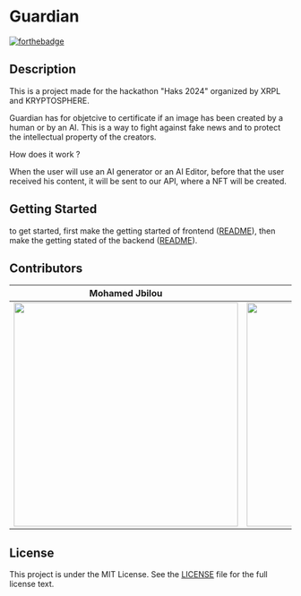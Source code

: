 # Guardian
[![forthebadge](https://forthebadge.com/images/featured/featured-built-with-love.svg)](https://forthebadge.com)

## Description

This is a project made for the hackathon "Haks 2024" organized by XRPL and KRYPTOSPHERE.

Guardian has for objetcive to certificate if an image has been created by a human or by an AI.
This is a way to fight against fake news and to protect the intellectual property of the creators.

How does it work ?

When the user will use an AI generator or an AI Editor, before that the user received his content, it will be sent to our API,
where a NFT will be created.

## Getting Started

to get started, first make the getting started of frontend ([README](frontend/README.md)), then make the getting stated of the backend ([README](backend/openai/README.md)).

## Contributors
| Mohamed Jbilou                                             | Gustave Delecroix                                       | Hugo Hamet                                                   | Elie Stroun                                                    | Matthias von Rakowski                                                 |
|-----------------------------------------------------------|---------------------------------------------------------|--------------------------------------------------------------|----------------------------------------------------------------|-----------------------------------------------------------------------|
| <img src="https://github.com/molaryy.png" width="400em"/> | <img src="https://github.com/57ave.png" width="400em"/> | <img src="https://github.com/hugo-hamet.png" width="400em"/> | <img src="https://github.com/eliestroun14.png" width="400em"/> | <img src="https://github.com/matthiasvonrakowski.png" width="400em"/> |

## License
This project is under the MIT License. See the [LICENSE](LICENSE) file for the full license text.
